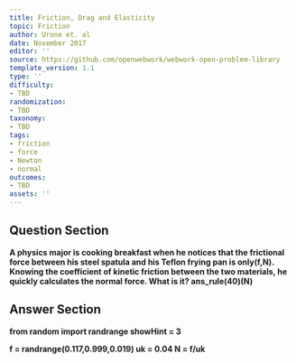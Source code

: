 ```yaml
---
title: Friction, Drag and Elasticity
topic: Friction
author: Urone et. al
date: November 2017
editor: ''
source: https://github.com/openwebwork/webwork-open-problem-library
template_version: 1.1
type: ''
difficulty:
- TBD
randomization:
- TBD
taxonomy:
- TBD
tags:
- friction
- force
- Newton
- normal
outcomes:
- TBD
assets: ''
---
```


## Question Section 

<b>
A physics major is cooking breakfast when he notices that the frictional force between his steel spatula and his Teflon frying pan is only(f,N). Knowing the coefficient of kinetic friction between the two materials, he quickly calculates the normal force.
What is it?
ans_rule(40)(N)



## Answer Section

from random import randrange
showHint = 3

f = randrange(0.117,0.999,0.019)
uk = 0.04
N = f/uk